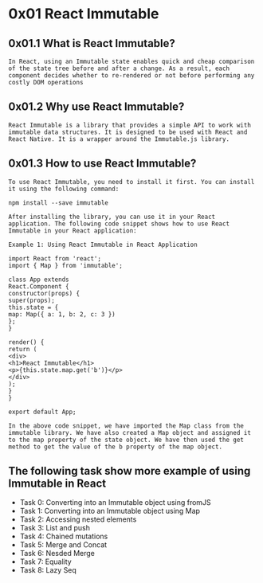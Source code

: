 # 0x01 React Immutable

## 0x01.1 What is React Immutable?
    In React, using an Immutable state enables quick and cheap comparison of the state tree before and after a change. As a result, each component decides whether to re-rendered or not before performing any costly DOM operations

## 0x01.2 Why use React Immutable?
    React Immutable is a library that provides a simple API to work with immutable data structures. It is designed to be used with React and React Native. It is a wrapper around the Immutable.js library.

## 0x01.3 How to use React Immutable?
    To use React Immutable, you need to install it first. You can install it using the following command:

    npm install --save immutable

    After installing the library, you can use it in your React application. The following code snippet shows how to use React Immutable in your React application:

    Example 1: Using React Immutable in React Application

    import React from 'react';
    import { Map } from 'immutable';

    class App extends
    React.Component {
    constructor(props) {
    super(props);
    this.state = {
    map: Map({ a: 1, b: 2, c: 3 })
    };
    }

    render() {
    return (
    <div>
    <h1>React Immutable</h1>
    <p>{this.state.map.get('b')}</p>
    </div>
    );
    }
    }

    export default App;

    In the above code snippet, we have imported the Map class from the immutable library. We have also created a Map object and assigned it to the map property of the state object. We have then used the get method to get the value of the b property of the map object.

## The following task show more example of using Immutable in React
- Task 0: Converting into an Immutable object using fromJS
- Task 1: Converting into an Immutable object using Map
- Task 2: Accessing nested elements
- Task 3: List and push
- Task 4: Chained mutations
- Task 5: Merge and Concat
- Task 6: Nesded Merge
- Task 7: Equality
- Task 8: Lazy Seq
